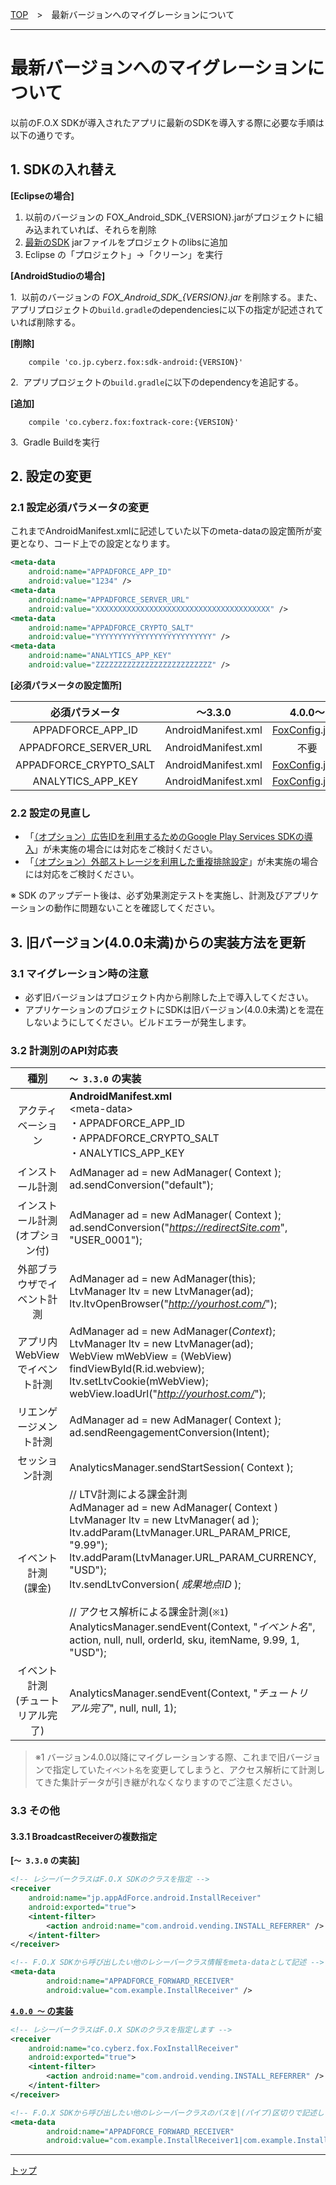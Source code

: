 [TOP](/4.x/lang/ja/README.md)　>　最新バージョンへのマイグレーションについて

---

# 最新バージョンへのマイグレーションについて

以前のF.O.X SDKが導入されたアプリに最新のSDKを導入する際に必要な手順は以下の通りです。

## 1. SDKの入れ替え

**[Eclipseの場合]**

1. 以前のバージョンの FOX_Android_SDK_{VERSION}.jarがプロジェクトに組み込まれていれば、それらを削除
2. [最新のSDK](https://github.com/cyber-z/public-fox-android-sdk/releases) jarファイルをプロジェクトのlibsに追加
3. Eclipse の「プロジェクト」→「クリーン」を実行

**[AndroidStudioの場合]**

1.&nbsp;&nbsp;以前のバージョンの *FOX_Android_SDK_{VERSION}.jar* を削除する。また、アプリプロジェクトの`build.gradle`のdependenciesに以下の指定が記述されていれば削除する。<br>

**[削除]**

```
    compile 'co.jp.cyberz.fox:sdk-android:{VERSION}'
```

2.&nbsp;&nbsp;アプリプロジェクトの`build.gradle`に以下のdependencyを追記する。

**[追加]**

```
    compile 'co.cyberz.fox:foxtrack-core:{VERSION}'
```

3.&nbsp;&nbsp;Gradle Buildを実行

## 2. 設定の変更

### 2.1 設定必須パラメータの変更

これまでAndroidManifest.xmlに記述していた以下のmeta-dataの設定箇所が変更となり、コード上での設定となります。

```xml
<meta-data
    android:name="APPADFORCE_APP_ID"
    android:value="1234" />
<meta-data
    android:name="APPADFORCE_SERVER_URL"
    android:value="XXXXXXXXXXXXXXXXXXXXXXXXXXXXXXXXXXXXXXX" />
<meta-data
    android:name="APPADFORCE_CRYPTO_SALT"
    android:value="YYYYYYYYYYYYYYYYYYYYYYYYYY" />
<meta-data
    android:name="ANALYTICS_APP_KEY"
    android:value="ZZZZZZZZZZZZZZZZZZZZZZZZZZ" />
```

**[必須パラメータの設定箇所]**

|必須パラメータ|〜3.3.0|4.0.0〜|
|:---:|:---:|:---:|
|APPADFORCE_APP_ID|AndroidManifest.xml|[FoxConfig](../sdk_api/README.md#foxconfig).java|
|APPADFORCE_SERVER_URL|AndroidManifest.xml|不要|
|APPADFORCE_CRYPTO_SALT|AndroidManifest.xml|[FoxConfig](../sdk_api/README.md#foxconfig).java|
|ANALYTICS_APP_KEY|AndroidManifest.xml|[FoxConfig](../sdk_api/README.md#foxconfig).java|

### 2.2 設定の見直し

* 「[（オプション）広告IDを利用するためのGoogle Play Services SDKの導入](../google_play_services/ja/)」が未実施の場合には対応をご検討ください。
* 「[（オプション）外部ストレージを利用した重複排除設定](../external_storage/ja/)」が未実施の場合には対応をご検討ください。

※ SDK のアップデート後は、必ず効果測定テストを実施し、計測及びアプリケーションの動作に問題ないことを確認してください。


## 3. 旧バージョン(4.0.0未満)からの実装方法を更新

### 3.1 マイグレーション時の注意

* 必ず旧バージョンはプロジェクト内から削除した上で導入してください。
* アプリケーションのプロジェクトにSDKは旧バージョン(4.0.0未満)とを混在しないようにしてください。ビルドエラーが発生します。


### 3.2 計測別のAPI対応表

|種別| `〜 3.3.0` の実装 | `4.0.0 〜` の実装|
|:---:|:---|:---|
|アクティベーション|**AndroidManifest.xml**<br>&lt;meta-data&gt;<br>・APPADFORCE_APP_ID<br>・APPADFORCE_CRYPTO_SALT<br>・ANALYTICS_APP_KEY|[FoxConfig](../sdk_api/README.md#foxconfig) config = <br>new [FoxConfig](../sdk_api/README.md#foxconfig)("*APPADFORCE_APP_ID*", "*APPADFORCE_CRYPTO_SALT*", "ANALYTICS_APP_KEY");<br>config.activate();|
|インストール計測|AdManager ad = new AdManager( Context );<br>ad.sendConversion("default");|[Fox](../sdk_api/README.md#fox).trackInstall();|
|インストール計測<br>(オプション付)|AdManager ad = new AdManager( Context );<br>ad.sendConversion("*https://redirectSite.com*", "USER_0001");|FoxTrackOption opt = new FoxTrackOption();<br>opt.addRedirectUrl("*https://redirectSite.com*");<br>opt.addBuid("USER_0001")<br>[Fox](../sdk_api/README.md#fox).trackInstall(opt);|
|外部ブラウザでイベント計測|AdManager ad = new AdManager(this);<br>LtvManager ltv = new LtvManager(ad);<br>ltv.ltvOpenBrowser("*http://yourhost.com/*");|Fox.trackEventByBrowser("*http://yourhost.com/*");|
|アプリ内WebViewでイベント計測|AdManager ad = new AdManager(*Context*);<br>LtvManager ltv = new LtvManager(ad);<br>WebView mWebView = (WebView) findViewById(R.id.webview);<br>ltv.setLtvCookie(mWebView);<br>webView.loadUrl("*http://yourhost.com/*");|WebView webView = (WebView) findViewById(R.id.webview);<br>Fox.trackEventByWebView(webView);<br>webView.loadUrl("*http://yourhost.com/*");|
|リエンゲージメント計測|AdManager ad = new AdManager( Context );<br>ad.sendReengagementConversion(Intent);|[Fox](../sdk_api/README.md#fox).trackDeeplinkLaunch(Intent);|
|セッション計測|AnalyticsManager.sendStartSession( Context );|[Fox](../sdk_api/README.md#fox).trackSession();|
|イベント計測<br>(課金)|// LTV計測による課金計測<br>AdManager ad = new AdManager( Context )<br>LtvManager ltv = new LtvManager( ad );<br>ltv.addParam(LtvManager.URL_PARAM_PRICE, "9.99");<br>ltv.addParam(LtvManager.URL_PARAM_CURRENCY, "USD");<br>ltv.sendLtvConversion( *成果地点ID* );<br><br>// アクセス解析による課金計測(`※1`)<br>AnalyticsManager.sendEvent(Context, "*イベント名*", action, null, null, orderId, sku, itemName, 9.99, 1, "USD");|[FoxEvent](../sdk_api/README.md#foxevent) event = new [FoxEvent](../sdk_api/README.md#foxevent)("*イベント名*", *成果地点ID*);<br>event.price = 9.99;<br>event.currency = "USD";<br>event.quantity = 1;<br>[Fox](../sdk_api/README.md#fox).trackEvent(event);|
|イベント計測<br>(チュートリアル完了)|AnalyticsManager.sendEvent(Context, "*チュートリアル完了*", null, null, 1);|[FoxEvent](../sdk_api/README.md#foxevent) event = new [FoxEvent](../sdk_api/README.md#foxevent)("*チュートリアル完了*");<br>[Fox](../sdk_api/README.md#fox).trackEvent(event);|

> ※1 バージョン4.0.0以降にマイグレーションする際、これまで旧バージョンで指定していた`イベント名`を変更してしまうと、アクセス解析にて計測してきた集計データが引き継がれなくなりますのでご注意ください。

### 3.3 その他

#### 3.3.1 BroadcastReceiverの複数指定

**[`〜 3.3.0` の実装]**

```xml
<!-- レシーバークラスはF.O.X SDKのクラスを指定 -->
<receiver
    android:name="jp.appAdForce.android.InstallReceiver"
    android:exported="true">
    <intent-filter>
        <action android:name="com.android.vending.INSTALL_REFERRER" />
    </intent-filter>
</receiver>

<!-- F.O.X SDKから呼び出したい他のレシーバークラス情報をmeta-dataとして記述 -->
<meta-data
        android:name="APPADFORCE_FORWARD_RECEIVER"
        android:value="com.example.InstallReceiver" />
```

**[`4.0.0 〜` の実装](../install_referrer/README.md)**

```xml
<!-- レシーバークラスはF.O.X SDKのクラスを指定します -->
<receiver
    android:name="co.cyberz.fox.FoxInstallReceiver"
    android:exported="true">
    <intent-filter>
        <action android:name="com.android.vending.INSTALL_REFERRER" />
    </intent-filter>
</receiver>

<!-- F.O.X SDKから呼び出したい他のレシーバークラスのパスを|(パイプ)区切りで記述します -->
<meta-data
        android:name="APPADFORCE_FORWARD_RECEIVER"
        android:value="com.example.InstallReceiver1|com.example.InstallReceiver2|com.example.InstallReceiver3" />
```
---
[トップ](../../README.md)
